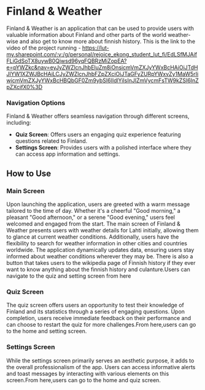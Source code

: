 # Finland & Weather

Finland & Weather is an application that can be used to provide users with valuable information about Finland and other parts of the world weather-wise and also get to know more about finnish history.
This is the link to the video of the project running - https://lut-my.sharepoint.com/:v:/g/personal/rejoice_ekong_student_lut_fi/EdLSfMJAifFLiGdSoTX8uywB0Qjwsd96yqFQBRzMiZopEA?e=pYWZkc&nav=eyJyZWZlcnJhbEluZm8iOnsicmVmZXJyYWxBcHAiOiJTdHJlYW1XZWJBcHAiLCJyZWZlcnJhbFZpZXciOiJTaGFyZURpYWxvZy1MaW5rIiwicmVmZXJyYWxBcHBQbGF0Zm9ybSI6IldlYiIsInJlZmVycmFsTW9kZSI6InZpZXcifX0%3D

### Navigation Options

Finland & Weather offers seamless navigation through different screens, including:

- **Quiz Screen**: Offers users an engaging quiz experience featuring questions related to Finland.
- **Settings Screen**: Provides users with a polished interface where they can access app information and settings.

## How to Use
### Main Screen

Upon launching the application, users are greeted with a warm message tailored to the time of day. Whether it's a cheerful "Good morning," a pleasant "Good afternoon," or a serene "Good evening," users feel welcomed and engaged from the start.
The main screen of Finland & Weather presents users with weather details for Lahti initially, allowing them to glance at current weather conditions. Additionally, users have the flexibility to search for weather information in other cities and countries worldwide. The application dynamically updates data, ensuring users stay informed about weather conditions wherever they may be.
There is also a button that takes users to the wikipedia page of Finnish history if they ever want to know anything about the finnish history and culanture.Users can navigate to the quiz and setting screen from here

### Quiz Screen

The quiz screen offers users an opportunity to test their knowledge of Finland and its statistics through a series of engaging questions. Upon completion, users receive immediate feedback on their performance and can choose to restart the quiz for more challenges.From here,users can go to the home and setting screen.

### Settings Screen

While the settings screen primarily serves an aesthetic purpose, it adds to the overall professionalism of the app. Users can access informative alerts and toast messages by interacting with various elements on this screen.From here,users can go to the home and quiz screen.

